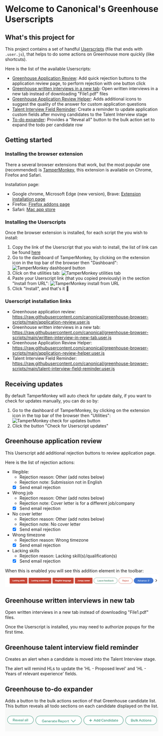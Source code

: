 # Welcome to Canonical's Greenhouse Userscripts

## What's this project for

This project contains a set of handful [Userscripts](https://en.wikipedia.org/wiki/Userscript) (file that ends with `.user.js`), that helps to do some actions on Greenhouse more quickly (like shortcuts).

Here is the list of the available Userscripts:

-   [Greenhouse Application Review](https://raw.githubusercontent.com/canonical/greenhouse-browser-scripts/main/application-review.user.js): Add quick rejection buttons to the application review page, to perform rejection with one button click
-   [Greenhouse written interviews in a new tab](https://raw.githubusercontent.com/canonical/greenhouse-browser-scripts/main/written-interview-in-new-tab.user.js): Open written interviews in a new tab instead of downloading "File1.pdf" files
-   [Greenhouse Application Review Helper](https://raw.githubusercontent.com/canonical/greenhouse-browser-scripts/main/application-review-helper.user.js): Adds additional icons to suggest the quality of the answer for custom application questions
-   [Talent Interview Field Reminder](https://raw.githubusercontent.com/canonical/greenhouse-browser-scripts/main/talent-interview-field-reminder.user.js): Create a reminder to update application custom fields after moving candidates to the Talent Interview stage
-   [To-do expander](https://raw.githubusercontent.com/canonical/greenhouse-browser-scripts/main/todo-expander.user.js): Provides a "Reveal all" button to the bulk action set to expand the todo per candidate row

## Getting started

### Installing the browser extension

There a several browser extensions that work, but the most popular one (recommended) is [TamperMonkey](https://www.tampermonkey.net/), this extension is available on Chrome, Firefox and Safari.

Installation page:

-   Google chrome, Microsoft Edge (new version), Brave: [Extension installation page](https://chrome.google.com/webstore/detail/tampermonkey/dhdgffkkebhmkfjojejmpbldmpobfkfo)
-   Firefox: [Firefox addons page](https://addons.mozilla.org/en-US/firefox/addon/tampermonkey/)
-   Safari: [Mac app store](https://apps.apple.com/app/apple-store/id1482490089?pt=117945903&ct=tm.net&mt=8)

### Installing the Userscripts

Once the browser extension is installed, for each script the you wish to install:

1. Copy the link of the Userscript that you wish to install, the list of link can be found [here](#Userscript-installation-links)
2. Go to the dashboard of TamperMonkey, by clicking on the extension icon in the top bar of the browser then "Dashboard":
   ![TamperMonkey dashboard button](/resources/tampermonkey-settings.png)
3. Click on the utilities tab:
   ![TamperMonkey utilities tab](/resources/tampermonkey-dashboard.png)
4. Paste your Userscript link (that you copied previously) in the section "Install from URL":
   ![TamperMonkey install from URL](/resources/tampermonkey-utilities-install.png)
5. Click "Install", and that's it 🎉

### Userscript installation links

-   Greenhouse application review: https://raw.githubusercontent.com/canonical/greenhouse-browser-scripts/main/application-review.user.js
-   Greenhouse written interviews in a new tab: https://raw.githubusercontent.com/canonical/greenhouse-browser-scripts/main/written-interview-in-new-tab.user.js
-   Greenhouse Application Review Helper: https://raw.githubusercontent.com/canonical/greenhouse-browser-scripts/main/application-review-helper.user.js
-   Talent Interview Field Reminder: https://raw.githubusercontent.com/canonical/greenhouse-browser-scripts/main/talent-interview-field-reminder.user.js

## Receiving updates

By default TamperMonkey will auto check for update daily, if you want to check for updates manually, you can do so by:

1. Go to the dashboard of TamperMonkey, by clicking on the extension icon in the top bar of the browser then "Utilities":
   ![TamperMonkey check for updates button](/resources/tampermonkey-check-for-updates.png)
2. Click the button "Check for Userscript updates"

## Greenhouse application review

This Userscript add additional rejection buttons to review application page.

Here is the list of rejection actions:

-   Illegible:
    -   Rejection reason: Other (add notes below)
    -   Rejection note: Submission not in English
    -   [x] Send email rejection
-   Wrong job
    -   Rejection reason: Other (add notes below)
    -   Rejection note: Cover letter is for a different job/company
    -   [x] Send email rejection
-   No cover letter
    -   Rejection reason: Other (add notes below)
    -   Rejection note: No cover letter
    -   [x] Send email rejection
-   Wrong timezone
    -   Rejection reason: Wrong timezone
    -   [x] Send email rejection
-   Lacking skills
    -   Rejection reason: Lacking skill(s)/qualification(s)
    -   [x] Send email rejection

When this is enabled you will see this addition element in the toolbar:
![Greenhouse application rejection buttons](/resources/greenhouse-application-rejection.png)

## Greenhouse written interviews in new tab

Open written interviews in a new tab instead of downloading "File1.pdf" files.

Once the Userscript is installed, you may need to authorize popups for the first time.

## Greenhouse talent interview field reminder

Creates an alert when a candidate is moved into the Talent Interview stage.

The alert will remind HLs to update the 'HL - Proposed level' and 'HL - Years of relevant experience' fields.

## Greenhouse to-do expander

Adds a button to the bulk actions section of that Greenhouse candidate list. This button reveals all todo sections on each candidate displayed on the list.
![Greenhouse todo reveal all button](/resources/todo-expander.png)
